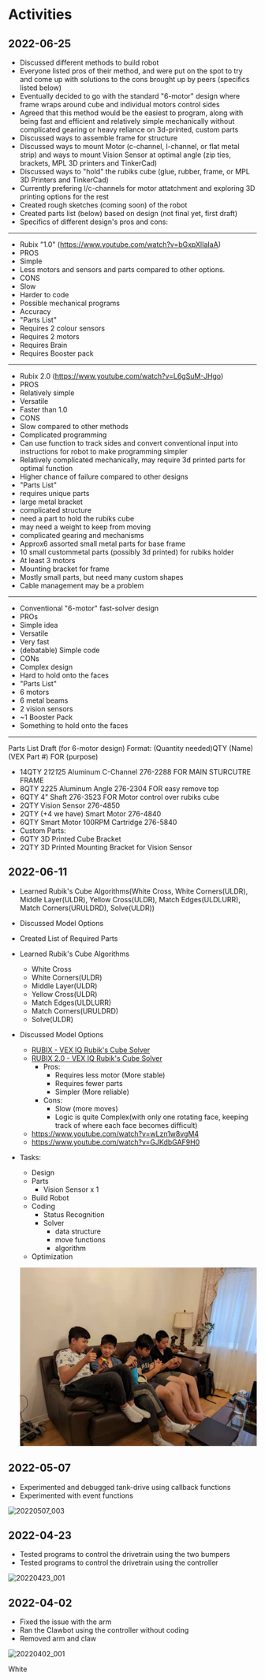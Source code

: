 # Activities

## 2022-06-25
* Discussed different methods to build robot
* Everyone listed pros of their method, and were put on the spot to try and come up with solutions to the cons brought up by peers (specifics listed below)
* Eventually decided to go with the standard "6-motor" design where frame wraps around cube and individual motors control sides
 * Agreed that this method would be the easiest to program, along with being fast and efficient and relatively simple mechanically without complicated gearing or heavy reliance on 3d-printed, custom parts
 * Discussed ways to assemble frame for structure
 * Discussed ways to mount Motor (c-channel, l-channel, or flat metal strip) and ways to mount Vision Sensor at optimal angle (zip ties, brackets, MPL 3D printers and TinkerCad) 
 * Discussed ways to "hold" the rubiks cube (glue, rubber, frame, or MPL 3D Printers and TinkerCad) 
 * Currently prefering l/c-channels for motor attatchment and exploring 3D printing options for the rest
* Created rough sketches (coming soon) of the robot
* Created parts list (below) based on design (not final yet, first draft)
* Specifics of different design's pros and cons:
---
* Rubix "1.0" (https://www.youtube.com/watch?v=bGxpXlIaIaA)
 * PROS
  * Simple 
  * Less motors and sensors and parts compared to other options.
 * CONS
  * Slow
  * Harder to code
  * Possible mechanical programs
  * Accuracy 
 * "Parts List"
  * Requires 2 colour sensors
  * Requires 2 motors
  * Requires Brain
  * Requires Booster pack
---
* Rubix 2.0 (https://www.youtube.com/watch?v=L6gSuM-JHgo)
 * PROS
  * Relatively simple
  * Versatile
  * Faster than 1.0
 * CONS
  * Slow compared to other methods
  * Complicated programming
   * Can use function to track sides and convert conventional input into instructions for robot to make programming simpler
  * Relatively complicated mechanically, may require 3d printed parts for optimal function
  * Higher chance of failure compared to other designs
 * "Parts List"
  * requires unique parts
   * large metal bracket
   * complicated structure
   * need a part to hold the rubiks cube
   * may need a weight to keep from moving
  * complicated gearing and mechanisms
  * Approx6 assorted small metal parts for base frame
  * 10 small custommetal parts (possibly 3d printed) for rubiks holder
  * At least 3 motors
  * Mounting bracket for frame
  * Mostly small parts, but need many custom shapes 
  * Cable management may be a problem 
---
* Conventional "6-motor" fast-solver design
 * PROs
  * Simple idea
  * Versatile
  * Very fast
  * (debatable) Simple code
 * CONs
  * Complex design
  * Hard to hold onto the faces
 * "Parts List"
 * 6 motors
 * 6 metal beams
 * 2 vision sensors
 * ~1 Booster Pack
 * Something to hold onto the faces
---
Parts List Draft (for 6-motor design)
Format: (Quantity needed)QTY (Name) (VEX Part #) FOR (purpose)
* 14QTY 2*1*2*1*25 Aluminum C-Channel 276-2288 FOR MAIN STURCUTRE FRAME
* 8QTY 2*2*25 Aluminum Angle 276-2304 FOR easy remove top
* 6QTY 4” Shaft 276-3523 FOR Motor control over rubiks cube 
* 2QTY Vision Sensor 276-4850
* 2QTY (+4 we have) Smart Motor 276-4840
* 6QTY Smart Motor 100RPM Cartridge 276-5840
* Custom Parts:
 * 6QTY 3D Printed Cube Bracket
 * 2QTY 3D Printed Mounting Bracket for Vision Sensor




## 2022-06-11
* Learned Rubik's Cube Algorithms(White Cross, White Corners(ULDR), Middle Layer(ULDR), 
  Yellow Cross(ULDR), Match Edges(ULDLURR), Match Corners(URULDRD), Solve(ULDR))
* Discussed Model Options
* Created List of Required Parts
* Learned Rubik's Cube Algorithms
  * White Cross
  * White Corners(ULDR)
  * Middle Layer(ULDR)
  * Yellow Cross(ULDR)
  * Match Edges(ULDLURR)
  * Match Corners(URULDRD)
  * Solve(ULDR)
* Discussed Model Options
  * [RUBIX - VEX IQ Rubik's Cube Solver](https://www.youtube.com/watch?v=bGxpXlIaIaA)
  * [RUBIX 2.0 - VEX IQ Rubik's Cube Solver](https://www.youtube.com/watch?v=L6gSuM-JHgo)
    * Pros:
      * Requires less motor (More stable)
      * Requires fewer parts
      * Simpler (More reliable)
    * Cons:
      * Slow (more moves)
      * Logic is quite Complex(with only one rotating face, keeping track of where each face becomes difficult)
  * https://www.youtube.com/watch?v=wLzn1w8vgM4
  * https://www.youtube.com/watch?v=GJKdbGAF9H0
* Tasks:
  * Design
  * Parts
    * Vision Sensor x 1
  * Build Robot
  * Coding
    * Status Recognition
    * Solver
      * data structure
      * move functions
      * algorithm
  * Optimization

  ![20220611_001](images/20220611_001.jpg)

## 2022-05-07

* Experimented and debugged tank-drive using callback functions
* Experimented with event functions

![20220507_003](images/20220507_003.jpg)

## 2022-04-23

* Tested programs to control the drivetrain using the two bumpers
* Tested programs to control the drivetrain using the controller

![20220423_001](images/20220423_001.jpg)

## 2022-04-02

* Fixed the issue with the arm
* Ran the Clawbot using the controller without coding
* Removed arm and claw

![20220402_001](images/20220402_001.jpg)

White 
